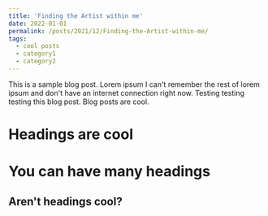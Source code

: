```yaml
---
title: 'Finding the Artist within me'
date: 2022-01-01
permalink: /posts/2021/12/Finding-the-Artist-within-me/
tags:
  - cool posts
  - category1
  - category2
---
```


This is a sample blog post. Lorem ipsum I can't remember the rest of lorem ipsum and don't have an internet connection right now. Testing testing testing this blog post. Blog posts are cool.

Headings are cool
======

You can have many headings
======

Aren't headings cool?
------
